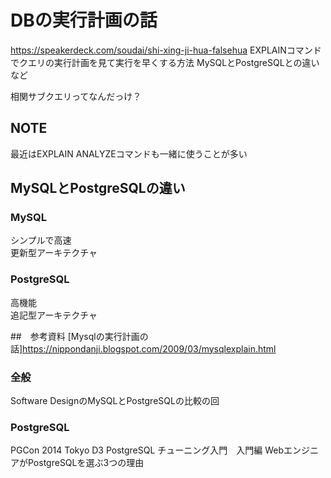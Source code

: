 # DBの実行計画の話

https://speakerdeck.com/soudai/shi-xing-ji-hua-falsehua
EXPLAINコマンドでクエリの実行計画を見て実行を早くする方法
MySQLとPostgreSQLとの違いなど

相関サブクエリってなんだっけ？

## NOTE

最近はEXPLAIN ANALYZEコマンドも一緒に使うことが多い

## MySQLとPostgreSQLの違い

### MySQL

シンプルで高速  
更新型アーキテクチャ

### PostgreSQL
高機能  
追記型アーキテクチャ

##　参考資料
[Mysqlの実行計画の話]https://nippondanji.blogspot.com/2009/03/mysqlexplain.html
### 全般

Software DesignのMySQLとPostgreSQLの比較の回

### PostgreSQL
PGCon 2014 Tokyo D3 PostgreSQL チューニング入門　入門編
WebエンジニアがPostgreSQLを選ぶ3つの理由

